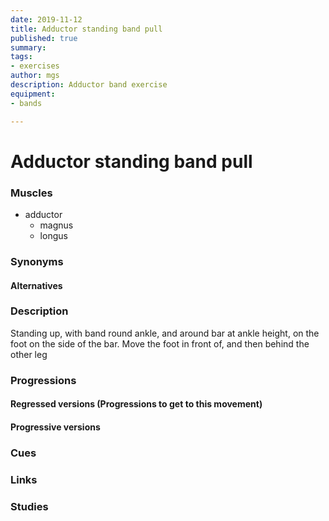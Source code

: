 ```yaml
---
date: 2019-11-12
title: Adductor standing band pull
published: true
summary: 
tags:
- exercises
author: mgs
description: Adductor band exercise
equipment:
- bands

---
```

# Adductor standing band pull

### Muscles

* adductor
  * magnus
  * longus

### Synonyms

#### Alternatives

### Description

Standing up, with band round ankle, and around bar at ankle height, on the foot on the side of the bar. Move the foot in front of, and then behind the other leg

### Progressions

#### Regressed versions (Progressions to get to this movement)

#### Progressive versions

### Cues

### Links

### Studies